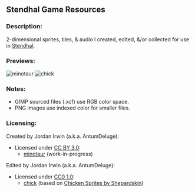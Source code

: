 ## Stendhal Game Resources


### **Description:**

2-dimensional sprites, tiles, & audio I created, edited, &/or collected for use in [Stendhal](https://stendhalgame.org/).


### **Previews:**

![minotaur](https://raw.githubusercontent.com/AntumDeluge/stendhal-sprites/master/sprites/creature/minotaur/preview.gif)
![chick](https://raw.githubusercontent.com/AntumDeluge/stendhal-sprites/master/sprites/animal/chick/preview.gif)


### **Notes:**

- GIMP sourced files (.xcf) use RGB color space.
- PNG images use indexed color for smaller files.


### **Licensing:**

Created by Jordan Irwin (a.k.a. AntumDeluge):
  - Licensed under [CC BY 3.0](LICENSE.txt):
    - [minotaur](sprites/creature/minotaur) (work-in-progress)

Edited by Jordan Irwin (a.k.a. AntumDeluge):
  - Licensed under [CC0 1.0](docs/licenses/CC0-1.0.txt):
    - [chick](sprites/animal/chick) (based on [Chicken Sprites by Shepardskin](https://opengameart.org/content/chicken-sprites))

